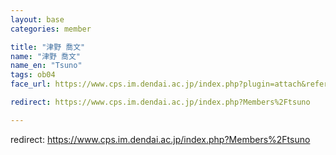 ```yaml
---
layout: base
categories: member

title: "津野 喬文"
name: "津野 喬文"
name_en: "Tsuno"
tags: ob04
face_url: https://www.cps.im.dendai.ac.jp/index.php?plugin=attach&refer=Members&openfile=nowprinting.png

redirect: https://www.cps.im.dendai.ac.jp/index.php?Members%2Ftsuno

---
```


redirect: https://www.cps.im.dendai.ac.jp/index.php?Members%2Ftsuno
